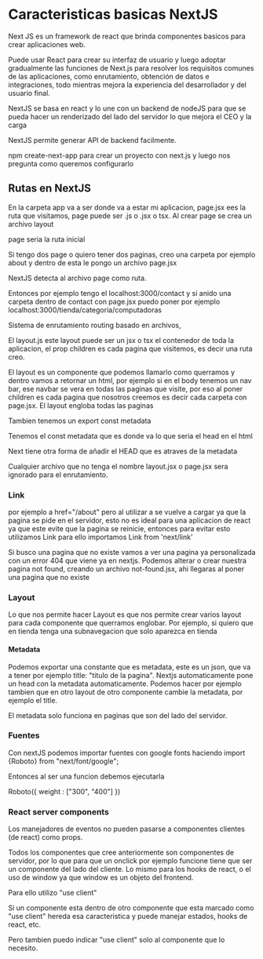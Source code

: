 # Caracteristicas basicas NextJS

Next JS es un framework de react que brinda componentes basicos para crear aplicaciones web.

Puede usar React para crear su interfaz de usuario y luego adoptar gradualmente las funciones de Next.js para resolver los requisitos comunes de las aplicaciones, como enrutamiento, obtención de datos e integraciones, todo mientras mejora la experiencia del desarrollador y del usuario final.

NextJS se basa en react y lo une con un backend de nodeJS para que se pueda hacer un renderizado del lado del servidor lo que mejora el CEO y la carga

NextJS permite generar API de backend facilmente.

npm create-next-app para crear un proyecto con next.js y luego nos pregunta como queremos configurarlo


## Rutas en NextJS

En la carpeta app va a ser donde va a estar mi aplicacion, page.jsx ees la ruta que visitamos, page puede ser .js o .jsx o tsx. Al crear page se crea un archivo layout

page seria la ruta inicial

Si tengo dos page o quiero tener dos paginas, creo una carpeta por ejemplo about y dentro de esta le pongo un archivo page.jsx

NextJS detecta al archivo page como ruta.

Entonces por ejemplo tengo el localhost:3000/contact y si anido una carpeta dentro de contact con page.jsx puedo poner por ejemplo localhost:3000/tienda/categoria/computadoras

Sistema de enrutamiento routing basado en archivos,

El layout.js este layout puede ser un jsx o tsx el contenedor de toda la aplicacion, el prop children es cada pagina que visitemos, es decir una ruta creo.

El layout es un componente que podemos llamarlo como querramos y dentro vamos a retornar un html, por ejemplo si en el body tenemos un nav bar, ese navbar se vera en todas las paginas que visite, por eso al poner children es cada pagina que nosotros creemos es decir cada carpeta con page.jsx. El layout engloba todas las paginas

Tambien tenemos un export const metadata

Tenemos el const metadata que es donde va lo que seria el head en el html

Next tiene otra forma de añadir el HEAD que es atraves de la metadata

Cualquier archivo que no tenga el nombre layout.jsx o page.jsx sera ignorado para el enrutamiento.
### Link

por ejemplo a href="/about" pero al utilizar a se vuelve a cargar ya que la pagina se pide en el servidor, esto no es ideal para una aplicacion de react ya que este evite que la pagina se reinicie, entonces para evitar esto utilizamos Link para ello importamos Link from 'next/link'

Si busco una pagina que no existe vamos a ver una pagina ya personalizada con un error 404 que viene ya en nextjs. Podemos alterar o crear nuestra pagina not found, creando un archivo not-found.jsx, ahi llegaras al poner una pagina que no existe

### Layout

Lo que nos permite hacer Layout es que nos permite crear varios layout para cada componente que querramos englobar. Por ejemplo, si quiero que en tienda tenga una subnavegacion que solo aparezca en tienda

#### Metadata

Podemos exportar una constante que es metadata, este es un json, que va a tener por ejemplo title: "titulo de la pagina". Nextjs automaticamente  pone un head con la metadata automaticamente. Podemos hacer por ejemplo tambien que en otro layout de otro componente cambie la metadata, por ejemplo el title.

El metadata solo funciona en paginas que son del lado del servidor.
### Fuentes

Con nextJS podemos importar fuentes con google fonts haciendo import {Roboto} from "next/font/google";

Entonces al ser una funcion debemos ejecutarla

Roboto({
weight : ["300", "400"]
})

### React server components

Los manejadores de eventos no pueden pasarse a componentes clientes (de react) como props.

Todos los componentes que cree anteriormente son componentes de servidor, por lo que para que un onclick por ejemplo funcione tiene que ser un componente del lado del cliente. Lo mismo para los hooks de react, o el uso de window ya que window es un objeto del frontend.

Para ello utilizo "use client"

Si un componente esta dentro de otro componente que esta marcado como "use client" hereda esa caracteristica y puede manejar estados, hooks de react, etc. 

Pero tambien puedo indicar "use client" solo al componente que lo necesito.